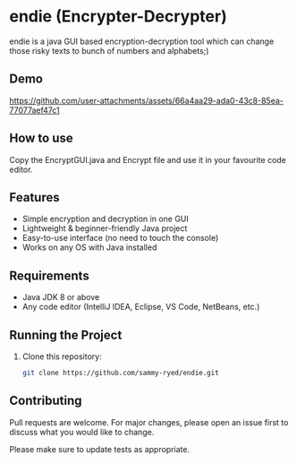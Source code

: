 # endie (Encrypter-Decrypter)

endie is a java GUI based encryption-decryption tool which can change those risky texts to bunch of numbers and alphabets;)

## Demo
https://github.com/user-attachments/assets/66a4aa29-ada0-43c8-85ea-77077aef47c1
## How to use
Copy the EncryptGUI.java and Encrypt file and use it in your favourite code editor.


##  Features

- Simple encryption and decryption in one GUI  
- Lightweight & beginner-friendly Java project  
- Easy-to-use interface (no need to touch the console)  
- Works on any OS with Java installed  

## Requirements

- Java JDK 8 or above  
- Any code editor (IntelliJ IDEA, Eclipse, VS Code, NetBeans, etc.)  

## Running the Project

1. Clone this repository:  
   ```bash
   git clone https://github.com/sammy-ryed/endie.git

## Contributing

Pull requests are welcome. For major changes, please open an issue first
to discuss what you would like to change.

Please make sure to update tests as appropriate.
